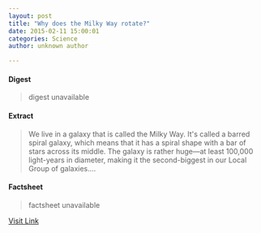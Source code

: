 ```yaml
---
layout: post
title: "Why does the Milky Way rotate?"
date: 2015-02-11 15:00:01
categories: Science
author: unknown author

---
```



#### Digest
>digest unavailable

#### Extract
>We live in a galaxy that is called the Milky Way. It's called a barred spiral galaxy, which means that it has a spiral shape with a bar of stars across its middle. The galaxy is rather huge—at least 100,000 light-years in diameter, making it the second-biggest in our Local Group of galaxies....

#### Factsheet
>factsheet unavailable

[Visit Link](http://phys.org/news342866992.html)


